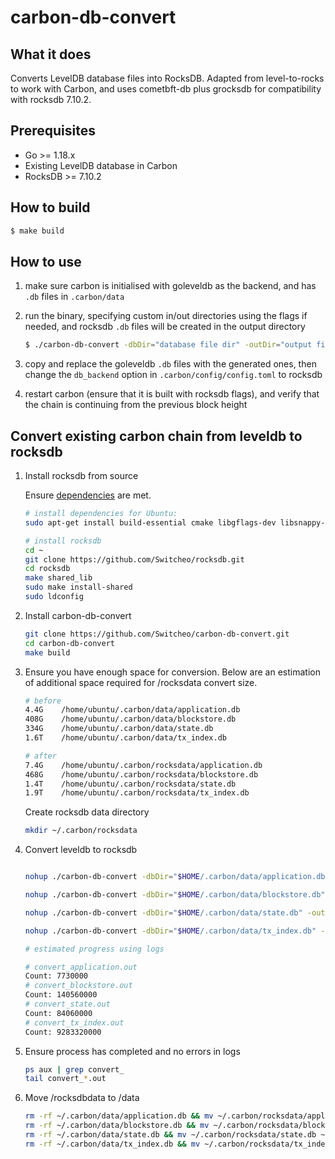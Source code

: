 # carbon-db-convert

## What it does
Converts LevelDB database files into RocksDB. Adapted from level-to-rocks to work with Carbon, and uses cometbft-db plus grocksdb for compatibility with rocksdb 7.10.2.

## Prerequisites
* Go >= 1.18.x
* Existing LevelDB database in Carbon
* RocksDB >= 7.10.2

## How to build
```sh
$ make build
```

## How to use
1. make sure carbon is initialised with goleveldb as the backend, and has `.db` files in `.carbon/data`
2. run the binary, specifying custom in/out directories using the flags if needed, and rocksdb `.db` files will be created in the output directory

    ```sh
    $ ./carbon-db-convert -dbDir="database file dir" -outDir="output file dir"
    ```
3. copy and replace the goleveldb `.db` files with the generated ones, then change the `db_backend` option in `.carbon/config/config.toml` to rocksdb
4. restart carbon (ensure that it is built with rocksdb flags), and verify that the chain is continuing from the previous block height

## Convert existing carbon chain from leveldb to rocksdb

1. Install rocksdb from source

    Ensure [dependencies](https://github.com/Switcheo/rocksdb/blob/v7.10.2-patched/INSTALL.md#dependencies) are met.

    ```bash
    # install dependencies for Ubuntu:
    sudo apt-get install build-essential cmake libgflags-dev libsnappy-dev zlib1g-dev libbz2-dev liblz4-dev libzstd-dev -y
    ```

    ```bash
    # install rocksdb
    cd ~
    git clone https://github.com/Switcheo/rocksdb.git
    cd rocksdb
    make shared_lib
    sudo make install-shared
    sudo ldconfig
    ```

2. Install carbon-db-convert
    ```bash
    git clone https://github.com/Switcheo/carbon-db-convert.git
    cd carbon-db-convert
    make build
    ```

3. Ensure you have enough space for conversion. Below are an estimation of additional space required for /rocksdata convert size.

    ```bash
    # before
    4.4G	/home/ubuntu/.carbon/data/application.db
    408G	/home/ubuntu/.carbon/data/blockstore.db
    334G	/home/ubuntu/.carbon/data/state.db
    1.6T	/home/ubuntu/.carbon/data/tx_index.db
    ```

    ```bash
    # after
    7.4G	/home/ubuntu/.carbon/rocksdata/application.db
    468G	/home/ubuntu/.carbon/rocksdata/blockstore.db
    1.4T	/home/ubuntu/.carbon/rocksdata/state.db
    1.9T	/home/ubuntu/.carbon/rocksdata/tx_index.db
    ```

    Create rocksdb data directory
    ```bash
    mkdir ~/.carbon/rocksdata
    ```

4. Convert leveldb to rocksdb


    ```bash

    nohup ./carbon-db-convert -dbDir="$HOME/.carbon/data/application.db" -outDir="$HOME/.carbon/rocksdata" > convert_application.out 2>&1 &

    nohup ./carbon-db-convert -dbDir="$HOME/.carbon/data/blockstore.db" -outDir="$HOME/.carbon/rocksdata" > convert_blockstore.out 2>&1 &

    nohup ./carbon-db-convert -dbDir="$HOME/.carbon/data/state.db" -outDir="$HOME/.carbon/rocksdata" > convert_state.out 2>&1 &

    nohup ./carbon-db-convert -dbDir="$HOME/.carbon/data/tx_index.db" -outDir="$HOME/.carbon/rocksdata" > convert_tx_index.out 2>&1 &
    ```

    ```bash
    # estimated progress using logs

    # convert_application.out
    Count: 7730000
    # convert_blockstore.out
    Count: 140560000
    # convert_state.out
    Count: 84060000
    # convert_tx_index.out
    Count: 9283320000
    ```

5. Ensure process has completed and no errors in logs
   ```bash
   ps aux | grep convert_
   tail convert_*.out
   ```

6. Move /rocksdbdata to /data
    ```bash
    rm -rf ~/.carbon/data/application.db && mv ~/.carbon/rocksdata/application.db ~/.carbon/data
    rm -rf ~/.carbon/data/blockstore.db && mv ~/.carbon/rocksdata/blockstore.db ~/.carbon/data
    rm -rf ~/.carbon/data/state.db && mv ~/.carbon/rocksdata/state.db ~/.carbon/data
    rm -rf ~/.carbon/data/tx_index.db && mv ~/.carbon/rocksdata/tx_index.db ~/.carbon/data
    ```
